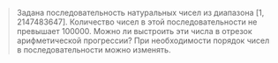 > Задана последовательность натуральных чисел из диапазона [1, 2147483647]. Количество чисел в этой последовательности не превышает 100000. Можно ли выстроить эти числа в отрезок арифметической прогрессии? При необходимости порядок чисел в последовательности можно изменять. 
